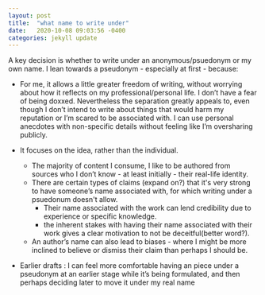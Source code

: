 ```yaml
---
layout: post
title:  "what name to write under"
date:   2020-10-08 09:03:56 -0400
categories: jekyll update
---
```

A key decision is whether to write under an anonymous/psuedonym or my own name.
I lean towards a pseudonym - especially at first - because:

- For me, it allows a little greater freedom of writing, without worrying about how it reflects on my professional/personal life. I don’t have a fear of being doxxed.  Nevertheless the separation greatly appeals to, even though I don’t intend to write about things that would harm my reputation or I’m scared to be associated with.  I can use personal anecdotes with non-specific details without feeling like I’m oversharing publicly.

- It focuses on the idea, rather than the individual.   
    - The majority of content I consume, I like to be authored from sources who I don’t know - at least initially - their real-life identity.
    - There are certain types of claims (expand on?) that it's very strong to have someone’s name associated with, for which writing under a psuedonum doesn't allow. 
        - Their name associated with the work can lend credibility due to experience or specific knowledge.
        - the inherent stakes with having their name associated with their work gives a clear motivation to not be deceitful(better word?). 
    - An author’s name can also lead to biases - where I might be more inclined to believe or dismiss their claim than perhaps I should be.
- Earlier drafts : I can feel more comfortable having an piece under a pseudonym at an earlier stage while it’s being formulated, and then perhaps deciding later to move it under my real name
